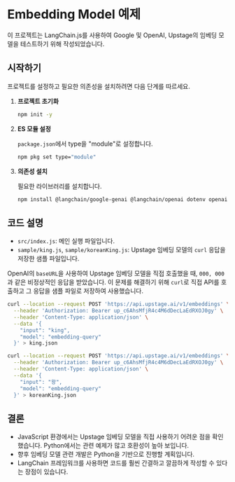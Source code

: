 # Embedding Model 예제

이 프로젝트는 LangChain.js를 사용하여 Google 및 OpenAI, Upstage의 임베딩 모델을 테스트하기 위해 작성되었습니다.

## 시작하기

프로젝트를 설정하고 필요한 의존성을 설치하려면 다음 단계를 따르세요.

1.  **프로젝트 초기화**

    ```bash
    npm init -y
    ```

2.  **ES 모듈 설정**

    `package.json`에서 type을 "module"로 설정합니다.

    ```bash
    npm pkg set type="module"
    ```

3.  **의존성 설치**

    필요한 라이브러리를 설치합니다.

    ```bash
    npm install @langchain/google-genai @langchain/openai dotenv openai
    ```

## 코드 설명

- `src/index.js`: 메인 실행 파일입니다.
- `sample/king.js`, `sample/koreanKing.js`: Upstage 임베딩 모델의 `curl` 응답을 저장한 샘플 파일입니다.

OpenAI의 `baseURL`을 사용하여 Upstage 임베딩 모델을 직접 호출했을 때, `000, 000`과 같은 비정상적인 응답을 받았습니다. 이 문제를 해결하기 위해 `curl`로 직접 API를 호출하고 그 응답을 샘플 파일로 저장하여 사용했습니다.

```bash
curl --location --request POST 'https://api.upstage.ai/v1/embeddings' \
  --header 'Authorization: Bearer up_c6AhsMfjR4c4M6dDecLaEdRXOJ0gy' \
  --header 'Content-Type: application/json' \
  --data '{
    "input": "king",
    "model": "embedding-query"
  }' > king.json

curl --location --request POST 'https://api.upstage.ai/v1/embeddings' \
  --header 'Authorization: Bearer up_c6AhsMfjR4c4M6dDecLaEdRXOJ0gy' \
  --header 'Content-Type: application/json' \
  --data '{
    "input": "왕",
    "model": "embedding-query"
  }' > koreanKing.json
```

## 결론

- JavaScript 환경에서는 Upstage 임베딩 모델을 직접 사용하기 어려운 점을 확인했습니다. Python에서는 관련 예제가 많고 호환성이 높아 보입니다.
- 향후 임베딩 모델 관련 개발은 Python을 기반으로 진행할 계획입니다.
- LangChain 프레임워크를 사용하면 코드를 훨씬 간결하고 깔끔하게 작성할 수 있다는 장점이 있습니다.
